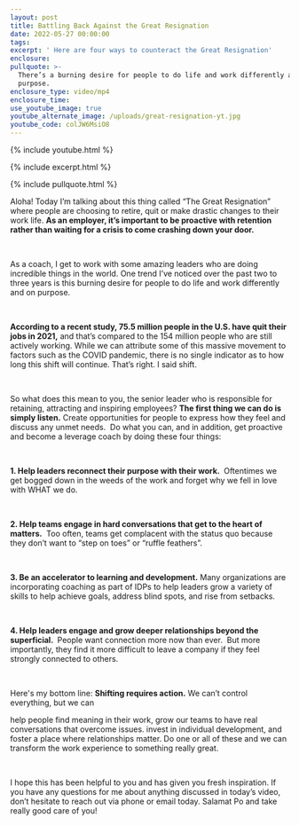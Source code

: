 ```yaml
---
layout: post
title: Battling Back Against the Great Resignation
date: 2022-05-27 00:00:00
tags:
excerpt: ' Here are four ways to counteract the Great Resignation'
enclosure:
pullquote: >-
  There’s a burning desire for people to do life and work differently and on
  purpose.
enclosure_type: video/mp4
enclosure_time:
use_youtube_image: true
youtube_alternate_image: /uploads/great-resignation-yt.jpg
youtube_code: colJW6MsiO8
---
```

{% include youtube.html %}

{% include excerpt.html %}

{% include pullquote.html %}

Aloha\! Today I’m talking about this thing called “The Great Resignation” where people are choosing to retire, quit or make drastic changes to their work life. **As an employer, it’s important to be proactive with retention rather than waiting for a crisis to come crashing down your door. &nbsp;**

**&nbsp;**

As a coach, I get to work with some amazing leaders who are doing incredible things in the world. One trend I’ve noticed over the past two to three years is this burning desire for people to do life and work differently and on purpose.

&nbsp;

**According to a recent study, 75.5 million people in the U.S. have quit their jobs in 2021,** and that’s compared to the 154 million people who are still actively working. While we can attribute some of this massive movement to factors such as the COVID pandemic, there is no single indicator as to how long this shift will continue. That’s right. I said shift.

&nbsp;

So what does this mean to you, the senior leader who is responsible for retaining, attracting and inspiring employees? **The first thing we can do is simply listen.** Create opportunities for people to express how they feel and discuss any unmet needs.&nbsp; Do what you can, and in addition, get proactive and become a leverage coach by doing these four things:

&nbsp;

**1\. Help leaders reconnect their purpose with their work.&nbsp;** Oftentimes we get bogged down in the weeds of the work and forget why we fell in love with WHAT we do.&nbsp;

&nbsp;

**2\. Help teams engage in hard conversations that get to the heart of matters.**&nbsp; Too often, teams get complacent with the status quo because they don’t want to “step on toes” or “ruffle feathers”.&nbsp;

&nbsp;

**3\. Be an accelerator to learning and development.** Many organizations are incorporating coaching as part of IDPs to help leaders grow a variety of skills to help achieve goals, address blind spots, and rise from setbacks.&nbsp;

&nbsp;

**4\. Help leaders engage and grow deeper relationships beyond the superficial.&nbsp;** People want connection more now than ever.&nbsp; But more importantly, they find it more difficult to leave a company if they feel strongly connected to others.

&nbsp;

Here's my bottom line: **Shifting requires action.** We can’t control everything, but we can&nbsp;

help people find meaning in their work, grow our teams to have real conversations that overcome issues. invest in individual development, and&nbsp; foster a place where relationships matter. Do one or all of these and we can transform the work experience to something really great.

&nbsp;

I hope this has been helpful to you and has given you fresh inspiration. If you have any questions for me about anything discussed in today’s video, don’t hesitate to reach out via phone or email today. Salamat Po and take really good care of you\!

